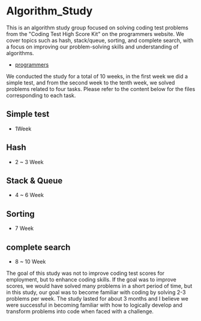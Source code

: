 # Algorithm_Study
This is an algorithm study group focused on solving coding test problems from the "Coding Test High Score Kit" on the programmers website. We cover topics such as hash, stack/queue, sorting, and complete search, with a focus on improving our problem-solving skills and understanding of algorithms.
- [programmers](https://school.programmers.co.kr/learn/challenges?tab=algorithm_practice_kit)

<dl>
<dl>

<dl>
<dl>


We conducted the study for a total of 10 weeks, in the first week we did a simple test, and from the second week to the tenth week, we solved problems related to four tasks. Please refer to the content below for the files corresponding to each task.

## Simple test
- 1Week

## Hash
- 2 ~ 3 Week

## Stack & Queue
- 4 ~ 6 Week

## Sorting
- 7 Week

## complete search
- 8 ~ 10 Week

<dl>
<dl>


<dl>
<dl>

The goal of this study was not to improve coding test scores for employment, but to enhance coding skills. If the goal was to improve scores, we would have solved many problems in a short period of time, but in this study, our goal was to become familiar with coding by solving 2-3 problems per week. The study lasted for about 3 months and I believe we were successful in becoming familiar with how to logically develop and transform problems into code when faced with a challenge.

